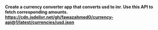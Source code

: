 #### Create a currency converter app that converts usd to inr. Use this API to fetch corresponding amounts. https://cdn.jsdelivr.net/gh/fawazahmed0/currency-api@1/latest/currencies/usd.json